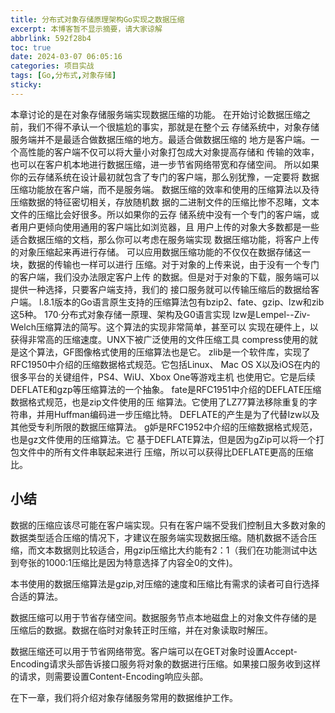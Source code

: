 ```yaml
---
title: 分布式对象存储原理架构Go实现之数据压缩
excerpt: 本博客暂不显示摘要，请大家谅解
abbrlink: 592f28b4
toc: true
date: 2024-03-07 06:05:16
categories: 项目实战
tags: [Go,分布式,对象存储]
sticky:
---
```


本章讨论的是在对象存储服务端实现数据压缩的功能。
在开始讨论数据压缩之前，我们不得不承认一个很尴尬的事实，那就是在整个云
存储系统中，对象存储服务端并不是最适合做数据压缩的地方。最适合做数据压缩的
地方是客户端。一个高性能的客户端不仅可以将大量小对象打包成大对象提高存储和
传输的效率，也可以在客户机本地进行数据压缩，进一步节省网络带宽和存储空间。
所以如果你的云存储系统在设计最初就包含了专门的客户端，那么别犹豫，一定要将
数据压缩功能放在客户端，而不是服务端。
数据压缩的效率和使用的压缩算法以及待压缩数据的特征密切相关，存放随机数
据的二进制文件的压缩比惨不忍睹，文本文件的压缩比会好很多。所以如果你的云存
储系统中没有一个专门的客户端，或者用户更倾向使用通用的客户端比如浏览器，且
用户上传的对象大多数都是一些适合数据压缩的文档，那么你可以考虑在服务端实现
数据压缩功能，将客户上传的对象压缩起来再进行存储。
可以应用数据压缩功能的不仅仅在数据存储这一块，数据的传输也一样可以进行
压缩。对于对象的上传来说，由于没有一个专门的客户端，我们没办法限定客户上传
的数据。但是对于对象的下载，服务端可以提供一种选择，只要客户端支持，我们的
接口服务就可以传输压缩后的数据给客户端。
l.8.1版本的Go语言原生支持的压缩算法包有bzip2、fate、gzip、lzw和zib这5种。
170·分布式对象存储一原理、架构及G0语言实现
lzw是Lempel--Ziv-Welch压缩算法的简写。这个算法的实现非常简单，甚至可以
实现在硬件上，以获得非常高的压缩速度。UNX下被广泛使用的文件压缩工具
compress使用的就是这个算法，GF图像格式使用的压缩算法也是它。
zlib是一个软件库，实现了RFC1950中介绍的压缩数据格式规范。它包括Linux、
Mac OS X以及iOS在内的很多平台的关键组件，PS4、WiU、Xbox One等游戏主机
也使用它。它是后续DEFLATE和gzp等压缩算法的一个抽象。
fate是RFC1951中介绍的DEFLATE压缩数据格式规范，也是zip文件使用的压
缩算法。它使用了LZ77算法移除重复的字符串，并用Huffman编码进一步压缩比特。
DEFLATE的产生是为了代替Izw以及其他受专利所限的数据压缩算法。
g妒是RFC1952中介绍的压缩数据格式规范，也是gz文件使用的压缩算法。它
基于DEFLATE算法，但是因为gZip可以将一个打包文件中的所有文件串联起来进行
压缩，所以可以获得比DEFLATE更高的压缩比。



## 小结

数据的压缩应该尽可能在客户端实现。只有在客户端不受我们控制且大多数对象的数据类型适合压缩的情况下，才建议在服务端实现数据压缩。随机数据不适合压缩，而文本数据则比较适合，用gzip压缩比大约能有2：1（我们在功能测试中达到夸张的1000:1压缩比是因为特意选择了内容全0的文件)。

本书使用的数据压缩算法是gzip,对压缩的速度和压缩比有需求的读者可自行选择合适的算法。

数据压缩可以用于节省存储空间。数据服务节点本地磁盘上的对象文件存储的是
压缩后的数据。数据在临时对象转正时压缩，并在对象读取时解压。

数据压缩还可以用于节省网络带宽。客户端可以在GET对象时设置Accept-Encoding请求头部告诉接口服务将对象的数据进行压缩。如果接口服务收到这样的请求，则需要设置Content-Encoding响应头部。

在下一章，我们将介绍对象存储服务常用的数据维护工作。
